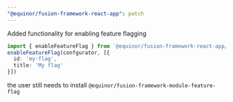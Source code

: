 ```yaml
---
"@equinor/fusion-framework-react-app": patch
---
```


Added functionality for enabling feature flagging

```ts
import { enableFeatureFlag } from `@equinor/fusion-framework-react-app/feature-flag`
enableFeatureFlag(confgurator, [{
  id: 'my-flag',
  title: 'My flag'
}])
```

the user still needs to install `@equinor/fusion-framework-module-feature-flag`
